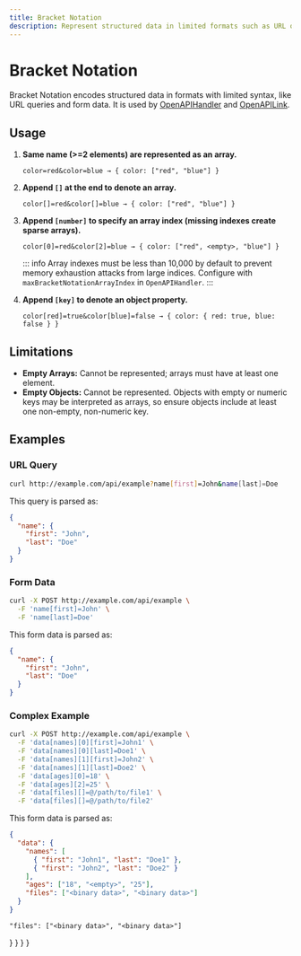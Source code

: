 ```yaml
---
title: Bracket Notation
description: Represent structured data in limited formats such as URL queries and form data.
---
```


# Bracket Notation

Bracket Notation encodes structured data in formats with limited syntax, like URL queries and form data. It is used by [OpenAPIHandler](/docs/openapi/openapi-handler) and [OpenAPILink](/docs/openapi/client/openapi-link).

## Usage

1. **Same name (>=2 elements) are represented as an array.**

   ```
   color=red&color=blue → { color: ["red", "blue"] }
   ```

2. **Append `[]` at the end to denote an array.**

   ```
   color[]=red&color[]=blue → { color: ["red", "blue"] }
   ```

3. **Append `[number]` to specify an array index (missing indexes create sparse arrays).**

   ```
   color[0]=red&color[2]=blue → { color: ["red", <empty>, "blue"] }
   ```

   ::: info
   Array indexes must be less than 10,000 by default to prevent memory exhaustion attacks from large indices. Configure with `maxBracketNotationArrayIndex` in `OpenAPIHandler`.
   :::

4. **Append `[key]` to denote an object property.**

   ```
   color[red]=true&color[blue]=false → { color: { red: true, blue: false } }
   ```

## Limitations

- **Empty Arrays:** Cannot be represented; arrays must have at least one element.
- **Empty Objects:** Cannot be represented. Objects with empty or numeric keys may be interpreted as arrays, so ensure objects include at least one non-empty, non-numeric key.

## Examples

### URL Query

```bash
curl http://example.com/api/example?name[first]=John&name[last]=Doe
```

This query is parsed as:

```json
{
  "name": {
    "first": "John",
    "last": "Doe"
  }
}
```

### Form Data

```bash
curl -X POST http://example.com/api/example \
  -F 'name[first]=John' \
  -F 'name[last]=Doe'
```

This form data is parsed as:

```json
{
  "name": {
    "first": "John",
    "last": "Doe"
  }
}
```

### Complex Example

```bash
curl -X POST http://example.com/api/example \
  -F 'data[names][0][first]=John1' \
  -F 'data[names][0][last]=Doe1' \
  -F 'data[names][1][first]=John2' \
  -F 'data[names][1][last]=Doe2' \
  -F 'data[ages][0]=18' \
  -F 'data[ages][2]=25' \
  -F 'data[files][]=@/path/to/file1' \
  -F 'data[files][]=@/path/to/file2'
```

This form data is parsed as:

```json
{
  "data": {
    "names": [
      { "first": "John1", "last": "Doe1" },
      { "first": "John2", "last": "Doe2" }
    ],
    "ages": ["18", "<empty>", "25"],
    "files": ["<binary data>", "<binary data>"]
  }
}
```

    "files": ["<binary data>", "<binary data>"]

}
}
}
}

```

```
